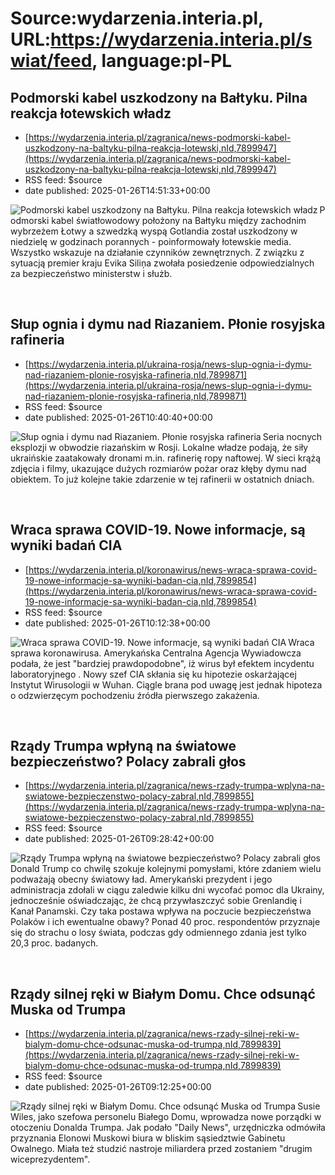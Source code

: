 # Source:wydarzenia.interia.pl, URL:https://wydarzenia.interia.pl/swiat/feed, language:pl-PL

## Podmorski kabel uszkodzony na Bałtyku. Pilna reakcja łotewskich władz
 - [https://wydarzenia.interia.pl/zagranica/news-podmorski-kabel-uszkodzony-na-baltyku-pilna-reakcja-lotewski,nId,7899947](https://wydarzenia.interia.pl/zagranica/news-podmorski-kabel-uszkodzony-na-baltyku-pilna-reakcja-lotewski,nId,7899947)
 - RSS feed: $source
 - date published: 2025-01-26T14:51:33+00:00

<p><a href="https://wydarzenia.interia.pl/zagranica/news-podmorski-kabel-uszkodzony-na-baltyku-pilna-reakcja-lotewski,nId,7899947"><img src="https://i.iplsc.com/podmorski-kabel-uszkodzony-na-baltyku-pilna-reakcja-lotewski/000G336ZOXNE4CEX-C321.jpg" alt="Podmorski kabel uszkodzony na Bałtyku. Pilna reakcja łotewskich władz" align="left" /></a>Podmorski kabel światłowodowy położony na Bałtyku między zachodnim wybrzeżem Łotwy a szwedzką wyspą Gotlandia został uszkodzony w niedzielę w godzinach porannych - poinformowały łotewskie media. Wszystko wskazuje na działanie czynników zewnętrznych. Z związku z sytuacją premier kraju Evika Siliņa zwołała posiedzenie odpowiedzialnych za bezpieczeństwo ministerstw i służb.</p><br clear="all" />

## Słup ognia i dymu nad Riazaniem. Płonie rosyjska rafineria
 - [https://wydarzenia.interia.pl/ukraina-rosja/news-slup-ognia-i-dymu-nad-riazaniem-plonie-rosyjska-rafineria,nId,7899871](https://wydarzenia.interia.pl/ukraina-rosja/news-slup-ognia-i-dymu-nad-riazaniem-plonie-rosyjska-rafineria,nId,7899871)
 - RSS feed: $source
 - date published: 2025-01-26T10:40:40+00:00

<p><a href="https://wydarzenia.interia.pl/ukraina-rosja/news-slup-ognia-i-dymu-nad-riazaniem-plonie-rosyjska-rafineria,nId,7899871"><img src="https://i.iplsc.com/slup-ognia-i-dymu-nad-riazaniem-plonie-rosyjska-rafineria/000KI32C9FH3YM9F-C321.jpg" alt="Słup ognia i dymu nad Riazaniem. Płonie rosyjska rafineria " align="left" /></a>Seria nocnych eksplozji w obwodzie riazańskim w Rosji. Lokalne władze podają, że siły ukraińskie zaatakowały dronami m.in. rafinerię ropy naftowej. W sieci krążą zdjęcia i filmy, ukazujące dużych rozmiarów pożar oraz kłęby dymu nad obiektem. To już kolejne takie zdarzenie w tej rafinerii w ostatnich dniach.</p><br clear="all" />

## Wraca sprawa COVID-19. Nowe informacje, są wyniki badań CIA
 - [https://wydarzenia.interia.pl/koronawirus/news-wraca-sprawa-covid-19-nowe-informacje-sa-wyniki-badan-cia,nId,7899854](https://wydarzenia.interia.pl/koronawirus/news-wraca-sprawa-covid-19-nowe-informacje-sa-wyniki-badan-cia,nId,7899854)
 - RSS feed: $source
 - date published: 2025-01-26T10:12:38+00:00

<p><a href="https://wydarzenia.interia.pl/koronawirus/news-wraca-sprawa-covid-19-nowe-informacje-sa-wyniki-badan-cia,nId,7899854"><img src="https://i.iplsc.com/wraca-sprawa-covid-19-nowe-informacje-sa-wyniki-badan-cia/000KI30ASW51PHC8-C321.jpg" alt="Wraca sprawa COVID-19. Nowe informacje, są wyniki badań CIA" align="left" /></a>Wraca sprawa koronawirusa. Amerykańska Centralna Agencja Wywiadowcza podała, że jest &quot;bardziej prawdopodobne&quot;, iż wirus był efektem incydentu laboratoryjnego . Nowy szef CIA skłania się ku hipotezie oskarżającej Instytut Wirusologii w Wuhan. Ciągle brana pod uwagę jest jednak hipoteza o odzwierzęcym pochodzeniu źródła pierwszego zakażenia.</p><br clear="all" />

## Rządy Trumpa wpłyną na światowe bezpieczeństwo? Polacy zabrali głos
 - [https://wydarzenia.interia.pl/zagranica/news-rzady-trumpa-wplyna-na-swiatowe-bezpieczenstwo-polacy-zabral,nId,7899855](https://wydarzenia.interia.pl/zagranica/news-rzady-trumpa-wplyna-na-swiatowe-bezpieczenstwo-polacy-zabral,nId,7899855)
 - RSS feed: $source
 - date published: 2025-01-26T09:28:42+00:00

<p><a href="https://wydarzenia.interia.pl/zagranica/news-rzady-trumpa-wplyna-na-swiatowe-bezpieczenstwo-polacy-zabral,nId,7899855"><img src="https://i.iplsc.com/rzady-trumpa-wplyna-na-swiatowe-bezpieczenstwo-polacy-zabral/000KI2XFCWK5YHI6-C321.jpg" alt="Rządy Trumpa wpłyną na światowe bezpieczeństwo? Polacy zabrali głos" align="left" /></a>Donald Trump co chwilę szokuje kolejnymi pomysłami, które zdaniem wielu podważają obecny światowy ład. Amerykański prezydent i jego administracja zdołali w ciągu zaledwie kilku dni wycofać pomoc dla Ukrainy, jednocześnie oświadczając, że chcą przywłaszczyć sobie Grenlandię i Kanał Panamski. Czy taka postawa wpływa na poczucie bezpieczeństwa Polaków i ich ewentualne obawy? Ponad 40 proc. respondentów przyznaje się do strachu o losy świata, podczas gdy odmiennego zdania jest tylko 20,3 proc. badanych.</p><br clear="all" />

## Rządy silnej ręki w Białym Domu. Chce odsunąć Muska od Trumpa
 - [https://wydarzenia.interia.pl/zagranica/news-rzady-silnej-reki-w-bialym-domu-chce-odsunac-muska-od-trumpa,nId,7899839](https://wydarzenia.interia.pl/zagranica/news-rzady-silnej-reki-w-bialym-domu-chce-odsunac-muska-od-trumpa,nId,7899839)
 - RSS feed: $source
 - date published: 2025-01-26T09:12:25+00:00

<p><a href="https://wydarzenia.interia.pl/zagranica/news-rzady-silnej-reki-w-bialym-domu-chce-odsunac-muska-od-trumpa,nId,7899839"><img src="https://i.iplsc.com/rzady-silnej-reki-w-bialym-domu-chce-odsunac-muska-od-trumpa/000KI2UI71KUI2PE-C321.jpg" alt="Rządy silnej ręki w Białym Domu. Chce odsunąć Muska od Trumpa" align="left" /></a>Susie Wiles, jako szefowa personelu Białego Domu, wprowadza nowe porządki w otoczeniu Donalda Trumpa. Jak podało &quot;Daily News&quot;, urzędniczka odmówiła przyznania Elonowi Muskowi biura w bliskim sąsiedztwie Gabinetu Owalnego. Miała też studzić nastroje miliardera przed zostaniem &quot;drugim wiceprezydentem&quot;. </p><br clear="all" />

